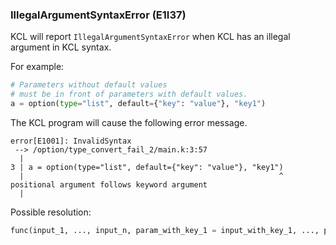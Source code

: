 ### IllegalArgumentSyntaxError (E1I37)

KCL will report `IllegalArgumentSyntaxError` when KCL has an illegal argument in KCL syntax.

For example:

```python
# Parameters without default values 
# must be in front of parameters with default values.
a = option(type="list", default={"key": "value"}, "key1")
```

The KCL program will cause the following error message.

```shell
error[E1001]: InvalidSyntax
 --> /option/type_convert_fail_2/main.k:3:57
  |
3 | a = option(type="list", default={"key": "value"}, "key1")
  |                                                         ^ positional argument follows keyword argument
  |
```

Possible resolution:

```python
func(input_1, ..., input_n, param_with_key_1 = input_with_key_1, ..., param_with_key_n = input_with_key_n)
```
